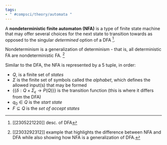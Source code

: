 ```yaml
---
tags:
- " #compsci/theory/automata "
---
```


A **nondeterministic finite automaton (NFA)** is a type of finite state machine that may offer several choices for the next state to transition towards as opposed to the singular *determined* option of a DFA [^1].  <!--SR:!2024-03-28,206,288-->

Nondeterminism is a generalization of determinism - that is, all deterministic FA are nondeterministic FA. [^2]

Similar to the DFA, the NFA is represented by a 5 tuple, in order:
- $Q$, is a finite set of *states*
- $\Sigma$ is the finite set of symbols called the *alphabet*, which defines the allowed input(s) that may be formed
- {{$\delta : Q \times \Sigma_{\epsilon} \rightarrow P(Q)$}} is the transition function (this is where it differs from the DFA)
- $q_{0}\in Q$ is the *start state*
- $F\subseteq Q$ is the *set of accept states* <!--SR:!2023-09-23,10,190-->

[^1]: [[2305221220]] desc. of DFA
[^2]: [[2303292312]] example that highlights the difference between NFA and DFA while also showing how NFA is a generalization of DFA.
